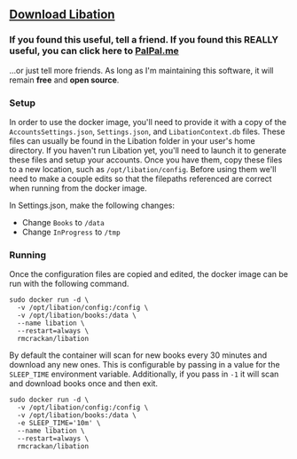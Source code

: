 ## [Download Libation](https://github.com/rmcrackan/Libation/releases/latest)

### If you found this useful, tell a friend. If you found this REALLY useful, you can click here to [PalPal.me](https://paypal.me/mcrackan?locale.x=en_us)
...or just tell more friends. As long as I'm maintaining this software, it will remain **free** and **open source**.


### Setup
In order to use the docker image, you'll need to provide it with a copy of the `AccountsSettings.json`, `Settings.json`, and `LibationContext.db` files. These files can usually be found in the Libation folder in your user's home directory. If you haven't run Libation yet, you'll need to launch it to generate these files and setup your accounts. Once you have them, copy these files to a new location, such as `/opt/libation/config`. Before using them we'll need to make a couple edits so that the filepaths referenced are correct when running from the docker image.

In Settings.json, make the following changes:
* Change `Books` to `/data`
* Change `InProgress` to `/tmp`

### Running
Once the configuration files are copied and edited, the docker image can be run with the following command.
```
sudo docker run -d \
  -v /opt/libation/config:/config \
  -v /opt/libation/books:/data \
  --name libation \
  --restart=always \
  rmcrackan/libation
```

By default the container will scan for new books every 30 minutes and download any new ones. This is configurable by passing in a value for the `SLEEP_TIME` environment variable. Additionally, if you pass in `-1` it will scan and download books once and then exit.

```
sudo docker run -d \
  -v /opt/libation/config:/config \
  -v /opt/libation/books:/data \
  -e SLEEP_TIME='10m' \
  --name libation \
  --restart=always \
  rmcrackan/libation
```

